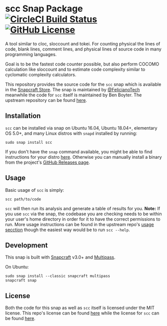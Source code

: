 # scc Snap Package [![CircleCI Build Status](https://circleci.com/gh/felicianotech/snap-scc.svg?style=shield)](https://circleci.com/gh/felicianotech/snap-scc) [![GitHub License](https://img.shields.io/badge/license-MIT-blue.svg)](https://raw.githubusercontent.com/felicianotech/snap-scc/master/LICENSE)

A tool similar to cloc, sloccount and tokei.
For counting physical the lines of code, blank lines, comment lines, and physical lines of source code in many programming languages.

Goal is to be the fastest code counter possible, but also perform COCOMO calculation like sloccount and to estimate code complexity similar to cyclomatic complexity calculators.

This repository provides the source code for the `scc` snap which is available in the [Snapcraft Store](https://snapcraft.io/scc).
The snap is maintained by [@FelicianoTech](https://twitter.com/FelicianoTech) meanwhile the code for `scc` itself is maintained by Ben Boyter.
The upstream repository can be found [here](https://github.com/boyter/scc).


## Installation

`scc` can be installed via snap on Ubuntu 16.04, Ubuntu 18.04+, elementary OS 5.0+, and many Linux distros with `snapd` installed  by running:

```
sudo snap install scc
```

If you don't have the `snap` command available, you might be able to find instructions for your distro [here](https://docs.snapcraft.io/core/install).
Otherwise you can manually install a binary from the project's [GitHub Releases page](https://github.com/boyter/scc/releases).


## Usage

Basic usage of `scc` is simply:

```
scc path/to/code
```

`scc` will then run its analysis and generate a table of results for you.
**Note:** If you use `scc` via the snap, the codebase you are checking needs to be within your user's home directory in order for it to have the correct permissions to run.
More usage instructions can be found in the upstream repo's [usage secction](https://github.com/boyter/scc#usage) though the easiest way would be to run `scc --help`.


## Development

This snap is built with [Snapcraft](https://snapcraft.io/) v3.0+ and [Multipass](https://github.com/CanonicalLtd/multipass).

On Ubuntu:


```
sudo snap install --classic snapcraft multipass
snapcraft snap
```


## License

Both the code for this snap as well as `scc` itself is licensed under the MIT license.
This repo's license can be found [here](./LICENSE) while the license for `scc` can be found [here](https://github.com/boyter/scc/blob/master/LICENSE).

